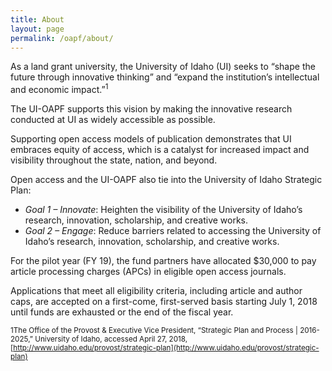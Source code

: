 ```yaml
---
title: About
layout: page
permalink: /oapf/about/
---
```

As a land grant university, the University of Idaho (UI) seeks to “shape the future through innovative thinking” and “expand the institution’s intellectual and economic impact.”<sup>1</sup> 

The UI-OAPF supports this vision by making the innovative research conducted at UI as widely accessible as possible.

Supporting open access models of publication demonstrates that UI embraces equity of access, which is a catalyst for increased impact and visibility throughout the state, nation, and beyond.

Open access and the UI-OAPF also tie into the University of Idaho Strategic Plan:
* *Goal 1 – Innovate*: Heighten the visibility of the University of Idaho’s research, innovation, scholarship, and creative works.
* *Goal 2 – Engage*: Reduce barriers related to accessing the University of Idaho’s research, innovation, scholarship, and creative works.

For the pilot year (FY 19), the fund partners have allocated $30,000 to pay article processing charges (APCs) in eligible open access journals. 

Applications that meet all eligibility criteria, including article and author caps, are accepted on a first-come, first-served basis starting July 1, 2018 until funds are exhausted or the end of the fiscal year.

<sup>1</sui>The Office of the Provost & Executive Vice President, “Strategic Plan and Process | 2016-2025,” University of Idaho, accessed April 27, 2018, [http://www.uidaho.edu/provost/strategic-plan](http://www.uidaho.edu/provost/strategic-plan)
